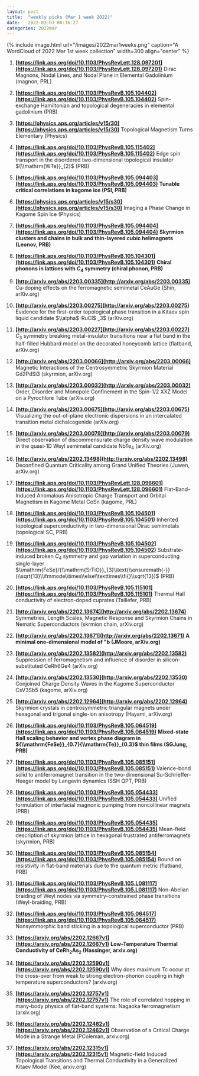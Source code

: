 ```yaml
---
layout: post
title:  "weekly picks (Mar 1 week 2022)"
date:   2022-03-03 00:16:27
categories: 2022mar
---
```


{% include image.html url="/images/2022mar1weeks.png" caption="A WordCloud of 2022 Mar 1st week collection" width=300 align="center" %}


1. **[https://link.aps.org/doi/10.1103/PhysRevLett.128.097201](https://link.aps.org/doi/10.1103/PhysRevLett.128.097201)** Dirac Magnons, Nodal Lines, and Nodal Plane in Elemental Gadolinium (magnon, PRL)


1. **[https://link.aps.org/doi/10.1103/PhysRevB.105.104402](https://link.aps.org/doi/10.1103/PhysRevB.105.104402)** Spin-exchange Hamiltonian and topological degeneracies in elemental gadolinium (PRB)

1. **[https://physics.aps.org/articles/v15/30](https://physics.aps.org/articles/v15/30)** Topological Magnetism Turns Elementary (Physics)

1. **[https://link.aps.org/doi/10.1103/PhysRevB.105.115402](https://link.aps.org/doi/10.1103/PhysRevB.105.115402)** Edge spin transport in the disordered two-dimensional topological insulator ${\\mathrm{WTe}}_{2}$ (PRB)

1. **[https://link.aps.org/doi/10.1103/PhysRevB.105.094403](https://link.aps.org/doi/10.1103/PhysRevB.105.094403)** **Tunable critical correlations in kagome ice (PSI, PRB)**


1. **[https://physics.aps.org/articles/v15/s30](https://physics.aps.org/articles/v15/s30)** Imaging a Phase Change in Kagome Spin Ice (Physics)


1. **[https://link.aps.org/doi/10.1103/PhysRevB.105.094404](https://link.aps.org/doi/10.1103/PhysRevB.105.094404)** **Skyrmion clusters and chains in bulk and thin-layered cubic helimagnets (Leonov, PRB)**

1. **[https://link.aps.org/doi/10.1103/PhysRevB.105.104301](https://link.aps.org/doi/10.1103/PhysRevB.105.104301)** **Chiral phonons in lattices with ${C}_{4}$ symmetry (chiral phonon, PRB)**




1. **[http://arxiv.org/abs/2203.00335](http://arxiv.org/abs/2203.00335)** Cu-doping effects on the ferromagnetic semimetal CeAuGe (Shin, arXiv.org)

1. **[http://arxiv.org/abs/2203.00275](http://arxiv.org/abs/2203.00275)** Evidence for the first-order topological phase transition in a Kitaev spin liquid candidate $\\alpha$-RuCl$ _3$ (arXiv.org)

1. **[http://arxiv.org/abs/2203.00227](http://arxiv.org/abs/2203.00227)** $C_3$ symmetry breaking metal-insulator transitions near a flat band in the half-filled Hubbard model on the decorated honeycomb lattice (flatband, arXiv.org)

1. **[http://arxiv.org/abs/2203.00066](http://arxiv.org/abs/2203.00066)** Magnetic Interactions of the Centrosymmetric Skyrmion Material Gd2PdSi3 (skyrmion, arXiv.org)

1. **[http://arxiv.org/abs/2203.00032](http://arxiv.org/abs/2203.00032)** Order, Disorder and Monopole Confinement in the Spin-$1/2$ XXZ Model on a Pyrochlore Tube (arXiv.org)

1. **[http://arxiv.org/abs/2203.00675](http://arxiv.org/abs/2203.00675)** Visualizing the out-of-plane electronic dispersions in an intercalated transition metal dichalcogenide (arXiv.org)

1. **[http://arxiv.org/abs/2203.00079](http://arxiv.org/abs/2203.00079)** Direct observation of discommensurate charge density wave modulation in the quasi-1D Weyl semimetal candidate NbTe$_4$ (arXiv.org)

1. **[http://arxiv.org/abs/2202.13498](http://arxiv.org/abs/2202.13498)** Deconfined Quantum Criticality among Grand Unified Theories (Juwen, arXiv.org)




1. **[https://link.aps.org/doi/10.1103/PhysRevLett.128.096601](https://link.aps.org/doi/10.1103/PhysRevLett.128.096601)** Flat-Band-Induced Anomalous Anisotropic Charge Transport and Orbital Magnetism in Kagome Metal CoSn (kagome, PRL)

1. **[https://link.aps.org/doi/10.1103/PhysRevB.105.104501](https://link.aps.org/doi/10.1103/PhysRevB.105.104501)** Inherited topological superconductivity in two-dimensional Dirac semimetals (topological SC, PRB)

1. **[https://link.aps.org/doi/10.1103/PhysRevB.105.104502](https://link.aps.org/doi/10.1103/PhysRevB.105.104502)** Substrate-induced broken ${C}_{4}$ symmetry and gap variation in superconducting single-layer $\\mathrm{FeSe}/{\\mathrm{SrTiO}}_{3}\\text{\\ensuremath{-}}(\\sqrt{13}\\ifmmode\\times\\else\\texttimes\\fi{}\\sqrt{13})$ (PRB)

1. **[https://link.aps.org/doi/10.1103/PhysRevB.105.115101](https://link.aps.org/doi/10.1103/PhysRevB.105.115101)** Thermal Hall conductivity of electron-doped cuprates (Taillefer, PRB)



1. **[http://arxiv.org/abs/2202.13674](http://arxiv.org/abs/2202.13674)** Symmetries, Length Scales, Magnetic Response and Skyrmion Chains in Nematic Superconductors (skrmion chain, arXiv.org)

1. **[http://arxiv.org/abs/2202.13671](http://arxiv.org/abs/2202.13671)** **A minimal one-dimensional model of \"b (JMoore, arXiv.org)**

1. **[http://arxiv.org/abs/2202.13582](http://arxiv.org/abs/2202.13582)** Suppression of ferromagnetism and influence of disorder in silicon-substituted CeRh6Ge4 (arXiv.org)

1. **[http://arxiv.org/abs/2202.13530](http://arxiv.org/abs/2202.13530)** Conjoined Charge Density Waves in the Kagome Superconductor CsV3Sb5 (kagome, arXiv.org)

1. **[http://arxiv.org/abs/2202.12964](http://arxiv.org/abs/2202.12964)** Skyrmion crystals in centrosymmetric triangular magnets under hexagonal and trigonal single-ion anisotropy (Hayami, arXiv.org)



1. **[https://link.aps.org/doi/10.1103/PhysRevB.105.064519](https://link.aps.org/doi/10.1103/PhysRevB.105.064519)** **Mixed-state Hall scaling behavior and vortex phase diagram in ${\\mathrm{FeSe}}_{0.7}{\\mathrm{Te}}_{0.3}$ thin films (SGJung, PRB)**

1. **[https://link.aps.org/doi/10.1103/PhysRevB.105.085151](https://link.aps.org/doi/10.1103/PhysRevB.105.085151)** Valence-bond solid to antiferromagnet transition in the two-dimensional Su-Schrieffer-Heeger model by Langevin dynamics (SSH QPT, PRB)

1. **[https://link.aps.org/doi/10.1103/PhysRevB.105.054433](https://link.aps.org/doi/10.1103/PhysRevB.105.054433)** Unified formulation of interfacial magnonic pumping from noncollinear magnets (PRB)

1. **[https://link.aps.org/doi/10.1103/PhysRevB.105.054435](https://link.aps.org/doi/10.1103/PhysRevB.105.054435)** Mean-field description of skyrmion lattice in hexagonal frustrated antiferromagnets (skyrmion, PRB)

1. **[https://link.aps.org/doi/10.1103/PhysRevB.105.085154](https://link.aps.org/doi/10.1103/PhysRevB.105.085154)** Bound on resistivity in flat-band materials due to the quantum metric (flatband, PRB)

1. **[https://link.aps.org/doi/10.1103/PhysRevB.105.L081117](https://link.aps.org/doi/10.1103/PhysRevB.105.L081117)** Non-Abelian braiding of Weyl nodes via symmetry-constrained phase transitions (Weyl-braiding, PRB)

1. **[https://link.aps.org/doi/10.1103/PhysRevB.105.064517](https://link.aps.org/doi/10.1103/PhysRevB.105.064517)** Nonsymmorphic band sticking in a topological superconductor (PRB)




1. **[https://arxiv.org/abs/2202.12667v1](https://arxiv.org/abs/2202.12667v1)** **Low-Temperature Thermal Conductivity of CeRh$_{2}$As$_{2}$ (Hassinger, arxiv.org)**

1. **[https://arxiv.org/abs/2202.12590v1](https://arxiv.org/abs/2202.12590v1)** Why does maximum Tc occur at the cross-over from weak to strong electron-phonon coupling in high temperature superconductors? (arxiv.org)

1. **[https://arxiv.org/abs/2202.12757v1](https://arxiv.org/abs/2202.12757v1)** The role of correlated hopping in many-body physics of flat-band systems: Nagaoka ferromagnetism (arxiv.org)

1. **[https://arxiv.org/abs/2202.12462v1](https://arxiv.org/abs/2202.12462v1)** Observation of a Critical Charge Mode in a Strange Metal (PColeman, arxiv.org)

1. **[https://arxiv.org/abs/2202.12315v1](https://arxiv.org/abs/2202.12315v1)** Magnetic-field Induced Topological Transitions and Thermal Conductivity in a Generalized Kitaev Model (Kee, arxiv.org)
